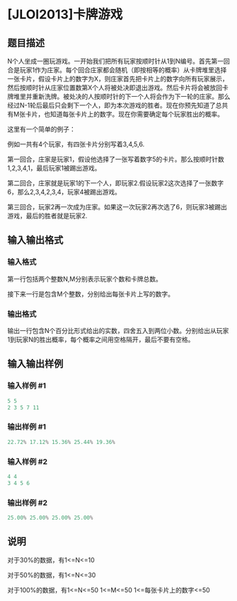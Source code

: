 # [JLOI2013]卡牌游戏

## 题目描述

N个人坐成一圈玩游戏。一开始我们把所有玩家按顺时针从1到N编号。首先第一回合是玩家1作为庄家。每个回合庄家都会随机（即按相等的概率）从卡牌堆里选择一张卡片，假设卡片上的数字为X，则庄家首先把卡片上的数字向所有玩家展示，然后按顺时针从庄家位置数第X个人将被处决即退出游戏。然后卡片将会被放回卡牌堆里并重新洗牌。被处决的人按顺时针的下一个人将会作为下一轮的庄家。那么经过N-1轮后最后只会剩下一个人，即为本次游戏的胜者。现在你预先知道了总共有M张卡片，也知道每张卡片上的数字。现在你需要确定每个玩家胜出的概率。

这里有一个简单的例子：

例如一共有4个玩家，有四张卡片分别写着3,4,5,6.

第一回合，庄家是玩家1，假设他选择了一张写着数字5的卡片。那么按顺时针数1,2,3,4,1，最后玩家1被踢出游戏。

第二回合，庄家就是玩家1的下一个人，即玩家2.假设玩家2这次选择了一张数字6，那么2,3,4,2,3,4，玩家4被踢出游戏。

第三回合，玩家2再一次成为庄家。如果这一次玩家2再次选了6，则玩家3被踢出游戏，最后的胜者就是玩家2.

## 输入输出格式

### 输入格式

第一行包括两个整数N,M分别表示玩家个数和卡牌总数。

接下来一行是包含M个整数，分别给出每张卡片上写的数字。

### 输出格式

输出一行包含N个百分比形式给出的实数，四舍五入到两位小数。分别给出从玩家1到玩家N的胜出概率，每个概率之间用空格隔开，最后不要有空格。

## 输入输出样例

### 输入样例 #1

```cpp
5 5
2 3 5 7 11

```
### 输出样例 #1

```cpp
22.72% 17.12% 15.36% 25.44% 19.36%

```
### 输入样例 #2

```cpp
4 4
3 4 5 6
```


### 输出样例 #2

```cpp
25.00% 25.00% 25.00% 25.00%
```


## 说明

对于30%的数据，有1<=N<=10

对于50%的数据，有1<=N<=30

对于100%的数据，有1<=N<=50 1<=M<=50 1<=每张卡片上的数字<=50

